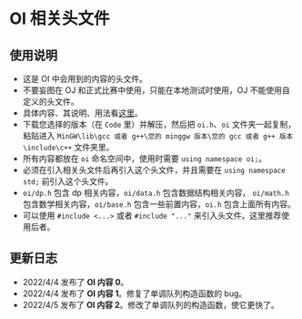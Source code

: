 # OI 相关头文件## 使用说明+ 这是 OI 中会用到的内容的头文件。+ 不要妄图在 OJ 和正式比赛中使用，只能在本地测试时使用，OJ 不能使用自定义的头文件。+ 具体内容、其说明、用法看[这里](https://www.luogu.com.cn/blogAdmin/article/edit/426900)。+ 下载您选择的版本（在 ```Code``` 里）并解压，然后把 ```oi.h```、```oi``` 文件夹一起复制，粘贴进入 ```MinGW\lib\gcc 或者 g++\您的 minggw 版本\您的 gcc 或者 g++ 版本\include\c++``` 文件夹里。+ 所有内容都放在 ```oi``` 命名空间中，使用时需要 ```using namespace oi;```。+ 必须在引入相关头文件后再引入这个头文件，并且需要在 ```using namespace std;``` 前引入这个头文件。+ ```oi/dp.h``` 包含 dp 相关内容，```oi/data.h``` 包含数据结构相关内容， ```oi/math.h``` 包含数学相关内容，```oi/base.h``` 包含一些前置内容，```oi.h``` 包含上面所有内容。+ 可以使用 ```#include <...>``` 或者 ```#include "..."``` 来引入头文件。这里推荐使用后者。## 更新日志+ 2022/4/4 发布了 **OI 内容 0**。+ 2022/4/4 发布了 **OI 内容 1**。修复了单调队列构造函数的 bug。+ 2022/4/5 发布了 **OI 内容 2**。修改了单调队列的构造函数，使它更快了。